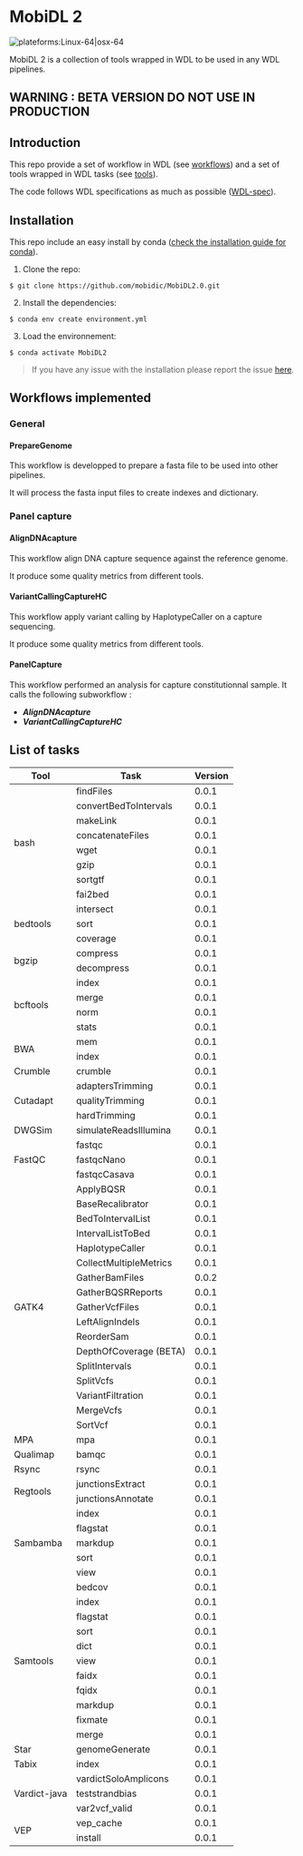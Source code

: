# MobiDL 2

![plateforms:Linux-64|osx-64](https://img.shields.io/badge/plateform-Linux--64|osx--64-green?&style=for-the-badge)

MobiDL 2 is a collection of tools wrapped in WDL to be used in any WDL pipelines.

## __WARNING : BETA VERSION DO NOT USE IN PRODUCTION__

## Introduction

This repo provide a set of workflow in WDL (see [workflows](#workflows-implemented))
and a set of tools wrapped in WDL tasks (see [tools](#list-of-tasks)).

The code follows WDL specifications as much as possible ([WDL-spec](https://github.com/openwdl/wdl/blob/main/versions/1.0/SPEC.md)).

## Installation

This repo include an easy install by conda ([check the installation guide for conda](https://docs.conda.io/projects/conda/en/latest/user-guide/install/index.html)).

1. Clone the repo:

`$ git clone https://github.com/mobidic/MobiDL2.0.git`

2. Install the dependencies:

`$ conda env create environment.yml`

3. Load the environnement:

`$ conda activate MobiDL2`

> If you have any issue with the installation please report the issue [here](https://github.com/mobidic/MobiDL2.0/issues/new?assignees=Char-Al&labels=%3Asnake%3A+Installation+bug&template=installation-issue-with-conda.md&title=Installation+with+conda+%3A+%5Bdetails%5D).

## Workflows implemented

### General

#### PrepareGenome

This workflow is developped to prepare a fasta file to be used into other
pipelines.

It will process the fasta input files to create indexes and dictionary.

### Panel capture

#### AlignDNAcapture

This workflow align DNA capture sequence against the reference genome.

It produce some quality metrics from different tools.

#### VariantCallingCaptureHC

This workflow apply variant calling by HaplotypeCaller on a capture sequencing.

It produce some quality metrics from different tools.

#### PanelCapture

This workflow performed an analysis for capture constitutionnal sample.
It calls the following subworkflow :

- ***AlignDNAcapture***
- ***VariantCallingCaptureHC***

## List of tasks

<table class="tg">
<thead>
  <tr>
    <th>Tool</th>
    <th>Task</th>
    <th>Version</th>
  </tr>
</thead>
<tbody>
  <tr>
    <td rowspan="8">bash</td>
    <td>findFiles</td>
    <td>0.0.1</td>
  </tr>
  <tr>
    <td>convertBedToIntervals</td>
    <td>0.0.1</td>
  </tr>
  <tr>
    <td>makeLink</td>
    <td>0.0.1</td>
  </tr>
  <tr>
    <td>concatenateFiles</td>
    <td>0.0.1</td>
  </tr>
  <tr>
    <td>wget</td>
    <td>0.0.1</td>
  </tr>
  <tr>
    <td>gzip</td>
    <td>0.0.1</td>
  </tr>
  <tr>
    <td>sortgtf</td>
    <td>0.0.1</td>
  </tr>
  <tr>
    <td>fai2bed</td>
    <td>0.0.1</td>
  </tr>
  <tr>
    <td rowspan="3">bedtools</td>
    <td>intersect</td>
    <td>0.0.1</td>
  </tr>
  <tr>
    <td>sort</td>
    <td>0.0.1</td>
  </tr>
  <tr>
    <td>coverage</td>
    <td>0.0.1</td>
  </tr>
  <tr>
    <td rowspan="2">bgzip</td>
    <td>compress</td>
    <td>0.0.1</td>
  </tr>
  <tr>
    <td>decompress</td>
    <td>0.0.1</td>
  </tr>
  <tr>
    <td rowspan="4">bcftools</td>
    <td>index</td>
    <td>0.0.1</td>
  </tr>
  <tr>
    <td>merge</td>
    <td>0.0.1</td>
  </tr>
  <tr>
    <td>norm</td>
    <td>0.0.1</td>
  </tr>
  <tr>
    <td>stats</td>
    <td>0.0.1</td>
  </tr>
  <tr>
    <td rowspan="2">BWA</td>
    <td>mem</td>
    <td>0.0.1</td>
  </tr>
  <tr>
    <td>index</td>
    <td>0.0.1</td>
  </tr>
  <tr>
    <td>Crumble</td>
    <td>crumble</td>
    <td>0.0.1</td>
  </tr>
  <tr>
    <td rowspan="3">Cutadapt</td>
    <td>adaptersTrimming</td>
    <td>0.0.1</td>
  </tr>
  <tr>
    <td>qualityTrimming</td>
    <td>0.0.1</td>
  </tr>
  <tr>
    <td>hardTrimming</td>
    <td>0.0.1</td>
  </tr>
  <tr>
    <td>DWGSim</td>
    <td>simulateReadsIllumina</td>
    <td>0.0.1</td>
  </tr>
  <tr>
    <td rowspan="3">FastQC</td>
    <td>fastqc</td>
    <td>0.0.1</td>
  </tr>
  <tr>
    <td>fastqcNano</td>
    <td>0.0.1</td>
  </tr>
  <tr>
    <td>fastqcCasava</td>
    <td>0.0.1</td>
  </tr>
  <tr>
    <td rowspan="17">GATK4</td>
    <td>ApplyBQSR</td>
    <td>0.0.1</td>
  </tr>
  <tr>
    <td>BaseRecalibrator</td>
    <td>0.0.1</td>
  </tr>
  <tr>
    <td>BedToIntervalList</td>
    <td>0.0.1</td>
  </tr>
  <tr>
    <td>IntervalListToBed</td>
    <td>0.0.1</td>
  </tr>
  <tr>
    <td>HaplotypeCaller</td>
    <td>0.0.1</td>
  </tr>
  <tr>
    <td>CollectMultipleMetrics</td>
    <td>0.0.1</td>
  </tr>
  <tr>
    <td>GatherBamFiles</td>
    <td>0.0.2</td>
  </tr>
  <tr>
    <td>GatherBQSRReports</td>
    <td>0.0.1</td>
  </tr>
  <tr>
    <td>GatherVcfFiles</td>
    <td>0.0.1</td>
  </tr>
  <tr>
    <td>LeftAlignIndels</td>
    <td>0.0.1</td>
  </tr>
  <tr>
    <td>ReorderSam</td>
    <td>0.0.1</td>
  </tr>
  <tr>
    <td>DepthOfCoverage (BETA)</td>
    <td>0.0.1</td>
  </tr>
  <tr>
    <td>SplitIntervals</td>
    <td>0.0.1</td>
  </tr>
  <tr>
    <td>SplitVcfs</td>
    <td>0.0.1</td>
  </tr>
  <tr>
    <td>VariantFiltration</td>
    <td>0.0.1</td>
  </tr>
  <tr>
    <td>MergeVcfs</td>
    <td>0.0.1</td>
  </tr>
  <tr>
    <td>SortVcf</td>
    <td>0.0.1</td>
  </tr>
  <tr>
    <td>MPA</td>
    <td>mpa</td>
    <td>0.0.1</td>
  </tr>
  <tr>
    <td>Qualimap</td>
    <td>bamqc</td>
    <td>0.0.1</td>
  </tr>
  <tr>
    <td>Rsync</td>
    <td>rsync</td>
    <td>0.0.1</td>
  </tr>
  <tr>
    <td rowspan="2">Regtools</td>
    <td>junctionsExtract</td>
    <td>0.0.1</td>
  </tr>
  <tr>
    <td>junctionsAnnotate</td>
    <td>0.0.1</td>
  </tr>
  <tr>
    <td rowspan="5">Sambamba</td>
    <td>index</td>
    <td>0.0.1</td>
  </tr>
  <tr>
    <td>flagstat</td>
    <td>0.0.1</td>
  </tr>
  <tr>
    <td>markdup</td>
    <td>0.0.1</td>
  </tr>
  <tr>
    <td>sort</td>
    <td>0.0.1</td>
  </tr>
  <tr>
    <td>view</td>
    <td>0.0.1</td>
  </tr>
  <tr>
    <td rowspan="11">Samtools</td>
    <td>bedcov</td>
    <td>0.0.1</td>
  </tr>
  <tr>
    <td>index</td>
    <td>0.0.1</td>
  </tr>
  <tr>
    <td>flagstat</td>
    <td>0.0.1</td>
  </tr>
  <tr>
    <td>sort</td>
    <td>0.0.1</td>
  </tr>
  <tr>
    <td>dict</td>
    <td>0.0.1</td>
  </tr>
  <tr>
    <td>view</td>
    <td>0.0.1</td>
  </tr>
  <tr>
    <td>faidx</td>
    <td>0.0.1</td>
  </tr>
  <tr>
    <td>fqidx</td>
    <td>0.0.1</td>
  </tr>
  <tr>
    <td>markdup</td>
    <td>0.0.1</td>
  </tr>
  <tr>
    <td>fixmate</td>
    <td>0.0.1</td>
  </tr>
  <tr>
    <td>merge</td>
    <td>0.0.1</td>
  </tr>
  <tr>
    <td>Star</td>
    <td>genomeGenerate</td>
    <td>0.0.1</td>
  </tr>
  <tr>
    <td>Tabix</td>
    <td>index</td>
    <td>0.0.1</td>
  </tr>
  <tr>
    <td rowspan="3">Vardict-java</td>
    <td>vardictSoloAmplicons</td>
    <td>0.0.1</td>
  </tr>
  <tr>
    <td>teststrandbias</td>
    <td>0.0.1</td>
  </tr>
  <tr>
    <td>var2vcf_valid</td>
    <td>0.0.1</td>
  </tr>
  <tr>
    <td rowspan="2">VEP</td>
    <td>vep_cache</td>
    <td>0.0.1</td>
  </tr>
  <tr>
    <td>install</td>
    <td>0.0.1</td>
  </tr>
</tbody>
</table>
